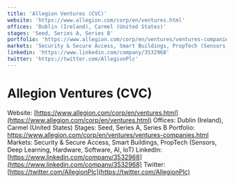 ```yaml
---
title: 'Allegion Ventures (CVC)'
website: 'https://www.allegion.com/corp/en/ventures.html'
offices: 'Dublin (Ireland), Carmel (United States)'
stages: 'Seed, Series A, Series B'
portfolio: 'https://www.allegion.com/corp/en/ventures/ventures-companies.html'
markets: 'Security & Secure Access, Smart Buildings, PropTech (Sensors, Deep Learning, Hardware, Software, AI, IoT)'
linkedin: 'https://www.linkedin.com/company/3532968'
twitter: 'https://twitter.com/AllegionPlc'
---
```


# Allegion Ventures (CVC)
Website: [https://www.allegion.com/corp/en/ventures.html](https://www.allegion.com/corp/en/ventures.html)
Offices: Dublin (Ireland), Carmel (United States)
Stages: Seed, Series A, Series B
Portfolio: https://www.allegion.com/corp/en/ventures/ventures-companies.html
Markets: Security & Secure Access, Smart Buildings, PropTech (Sensors, Deep Learning, Hardware, Software, AI, IoT)
LinkedIn: [https://www.linkedin.com/company/3532968](https://www.linkedin.com/company/3532968)
Twitter: [https://twitter.com/AllegionPlc](https://twitter.com/AllegionPlc)
